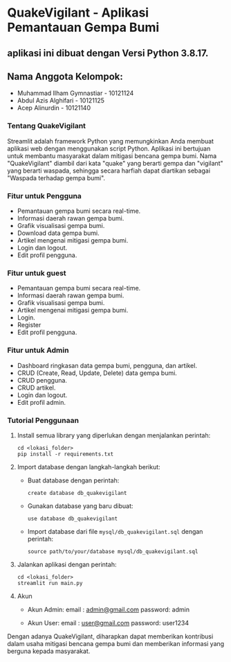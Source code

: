 # QuakeVigilant - Aplikasi Pemantauan Gempa Bumi
## aplikasi ini dibuat dengan Versi Python 3.8.17.
## Nama Anggota Kelompok:
- Muhammad Ilham Gymnastiar - 10121124
- Abdul Azis Alghifari - 10121125
- Acep Alinurdin - 10121140

### Tentang QuakeVigilant
Streamlit adalah framework Python yang memungkinkan Anda membuat aplikasi web dengan menggunakan script Python. Aplikasi ini bertujuan untuk membantu masyarakat dalam mitigasi bencana gempa bumi. Nama "QuakeVigilant" diambil dari kata "quake" yang berarti gempa dan "vigilant" yang berarti waspada, sehingga secara harfiah dapat diartikan sebagai "Waspada terhadap gempa bumi".

### Fitur untuk Pengguna
- Pemantauan gempa bumi secara real-time.
- Informasi daerah rawan gempa bumi.
- Grafik visualisasi gempa bumi.
- Download data gempa bumi.
- Artikel mengenai mitigasi gempa bumi.
- Login dan logout.
- Edit profil pengguna.

### Fitur untuk guest
- Pemantauan gempa bumi secara real-time.
- Informasi daerah rawan gempa bumi.
- Grafik visualisasi gempa bumi.
- Artikel mengenai mitigasi gempa bumi.
- Login.
- Register
- Edit profil pengguna.

### Fitur untuk Admin
- Dashboard ringkasan data gempa bumi, pengguna, dan artikel.
- CRUD (Create, Read, Update, Delete) data gempa bumi.
- CRUD pengguna.
- CRUD artikel.
- Login dan logout.
- Edit profil admin.

### Tutorial Penggunaan
1. Install semua library yang diperlukan dengan menjalankan perintah:
   ```
   cd <lokasi_folder>
   pip install -r requirements.txt
   ```

2. Import database dengan langkah-langkah berikut:
   - Buat database dengan perintah:
     ```
     create database db_quakevigilant
     ```
   - Gunakan database yang baru dibuat:
     ```
     use database db_quakevigilant
     ```
   - Import database dari file `mysql/db_quakevigilant.sql` dengan perintah:
     ```
     source path/to/your/database mysql/db_quakevigilant.sql
     ```

3. Jalankan aplikasi dengan perintah:
   ```
   cd <lokasi_folder>
   streamlit run main.py
   ```
4. Akun
   - Akun Admin:
      email	: admin@gmail.com
      password: admin

   - Akun User:
      email	: user@gmail.com
      password: user1234

Dengan adanya QuakeVigilant, diharapkan dapat memberikan kontribusi dalam usaha mitigasi bencana gempa bumi dan memberikan informasi yang berguna kepada masyarakat.
